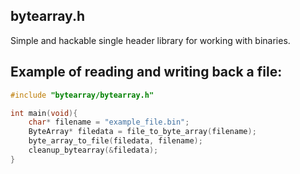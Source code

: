 ## bytearray.h
Simple and hackable single header library for working with binaries.

## Example of reading and writing back a file:
```c
#include "bytearray/bytearray.h"

int main(void){
    char* filename = "example_file.bin";
    ByteArray* filedata = file_to_byte_array(filename);
    byte_array_to_file(filedata, filename);
    cleanup_bytearray(&filedata);
}
```
